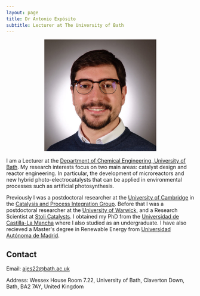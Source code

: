 ```yaml
---
layout: page
title: Dr Antonio Expósito
subtitle: Lecturer at The University of Bath
---
```


<p align="center">
<img src="https://github.com/AntonioJExposito/AntonioJExposito.github.io/blob/main/assets/img/Antonio%20Github%20photo%202.jpg?raw=true" width="300">
</p>

I am a Lecturer at the 
      <a href="https://www.bath.ac.uk/departments/department-of-chemical-engineering/" target="_blank">Department of Chemical Engineering, University of Bath</a>.
 My research interests focus on two main areas: catalyst design and reactor engineering. In particular, the development of microreactors and new hybrid photo-electrocatalysts that can be applied in environmental processes such as artificial photosynthesis.

Previously I was a postdoctoral researcher at
      the <a href="https://www.ceb.cam.ac.uk/" target="_blank" >University of Cambridge</a> in
      the <a href="https://www.ceb.cam.ac.uk/research/groups/process-integration-group" target="_blank" >Catalysis and Process Integration Group</a>. 
	  Before that I was a postdoctoral researcher at
      the <a href="https://warwick.ac.uk/fac/sci/eng/" target="_blank">University of Warwick</a>, and a Research Scientist
      at <a href="http://www.stolicatalysts.com/" target="_blank" >Stoli Catalysts</a>.
      I obtained my PhD from the <a href="https://www.uclm.es/?sc_lang=en" target="_blank">Universidad de Castilla-La Mancha</a> where I also studied as an undergraduate.
	I have also recieved a Master's degree in Renewable Energy from 
	  <a href="http://www.uam.es/" target="_blank">Universidad Autónoma de Madrid</a>.
	 <p>
	<h2>Contact</h2>
	<p> Email: <a href="mailto:ajes22@bath.ac.uk"> ajes22@bath.ac.uk</a></p>
	<p>Address: Wessex House Room 7.22, University of Bath, Claverton Down, Bath, BA2 7AY, United Kingdom</p>
	</p>
	
	
	
